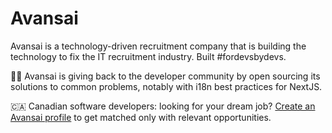 # Avansai

Avansai is a technology-driven recruitment company that is building the technology to fix the IT recruitment industry. Built #fordevsbydevs.

🧑‍💻 Avansai is giving back to the developer community by open sourcing its solutions to common problems, notably with i18n best practices for NextJS.

🇨🇦 Canadian software developers: looking for your dream job? [Create an Avansai profile](https://pip.pypa.io/en/stable/) to get matched only with relevant opportunities. 
